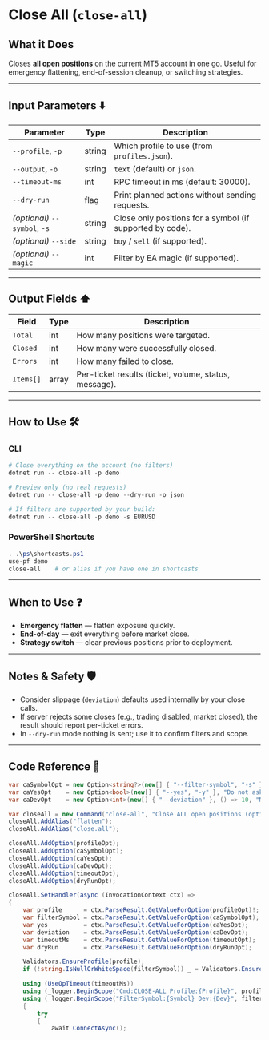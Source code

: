 # Close All (`close-all`)

## What it Does

Closes **all open positions** on the current MT5 account in one go.
Useful for emergency flattening, end-of-session cleanup, or switching strategies.

---

## Input Parameters ⬇️

| Parameter                     | Type   | Description                                               |
| ----------------------------- | ------ | --------------------------------------------------------- |
| `--profile`, `-p`             | string | Which profile to use (from `profiles.json`).              |
| `--output`, `-o`              | string | `text` (default) or `json`.                               |
| `--timeout-ms`                | int    | RPC timeout in ms (default: 30000).                       |
| `--dry-run`                   | flag   |  Print planned actions without sending requests.           |
| *(optional)* `--symbol`, `-s` | string |  Close only positions for a symbol (if supported by code). |
| *(optional)* `--side`         | string | `buy` / `sell` (if supported).                            |
| *(optional)* `--magic`        | int    |  Filter by EA magic (if supported).                        |

---

## Output Fields ⬆️

| Field     | Type  | Description                                           |
| --------- | ----- | ----------------------------------------------------- |
| `Total`   | int   | How many positions were targeted.                     |
| `Closed`  | int   | How many were successfully closed.                    |
| `Errors`  | int   | How many failed to close.                             |
| `Items[]` | array | Per-ticket results (ticket, volume, status, message). |

---

## How to Use 🛠️

### CLI

```powershell
# Close everything on the account (no filters)
dotnet run -- close-all -p demo

# Preview only (no real requests)
dotnet run -- close-all -p demo --dry-run -o json

# If filters are supported by your build:
dotnet run -- close-all -p demo -s EURUSD
```

### PowerShell Shortcuts

```powershell
. .\ps\shortcasts.ps1
use-pf demo
close-all    # or alias if you have one in shortcasts
```

---

## When to Use ❓

* **Emergency flatten** — flatten exposure quickly.
* **End-of-day** — exit everything before market close.
* **Strategy switch** — clear previous positions prior to deployment.

---

## Notes & Safety 🛡️

* Consider slippage (`deviation`) defaults used internally by your close calls.
* If server rejects some closes (e.g., trading disabled, market closed), the result should report per-ticket errors.
* In `--dry-run` mode nothing is sent; use it to confirm filters and scope.

---

## Code Reference 🧩

```csharp
var caSymbolOpt = new Option<string?>(new[] { "--filter-symbol", "-s" }, "Close only positions for this symbol (e.g., EURUSD)");
var caYesOpt    = new Option<bool>(new[] { "--yes", "-y" }, "Do not ask for confirmation");
var caDevOpt    = new Option<int>(new[] { "--deviation" }, () => 10, "Max slippage in points");

var closeAll = new Command("close-all", "Close ALL open positions (optionally filtered by symbol)");
closeAll.AddAlias("flatten");
closeAll.AddAlias("close.all"); 

closeAll.AddOption(profileOpt);
closeAll.AddOption(caSymbolOpt);
closeAll.AddOption(caYesOpt);
closeAll.AddOption(caDevOpt);
closeAll.AddOption(timeoutOpt);
closeAll.AddOption(dryRunOpt);

closeAll.SetHandler(async (InvocationContext ctx) =>
{
    var profile      = ctx.ParseResult.GetValueForOption(profileOpt)!;
    var filterSymbol = ctx.ParseResult.GetValueForOption(caSymbolOpt);
    var yes          = ctx.ParseResult.GetValueForOption(caYesOpt);
    var deviation    = ctx.ParseResult.GetValueForOption(caDevOpt);
    var timeoutMs    = ctx.ParseResult.GetValueForOption(timeoutOpt);
    var dryRun       = ctx.ParseResult.GetValueForOption(dryRunOpt);

    Validators.EnsureProfile(profile);
    if (!string.IsNullOrWhiteSpace(filterSymbol)) _ = Validators.EnsureSymbol(filterSymbol);

    using (UseOpTimeout(timeoutMs))
    using (_logger.BeginScope("Cmd:CLOSE-ALL Profile:{Profile}", profile))
    using (_logger.BeginScope("FilterSymbol:{Symbol} Dev:{Dev}", filterSymbol ?? "<any>", deviation))
    {
        try
        {
            await ConnectAsync();
```
